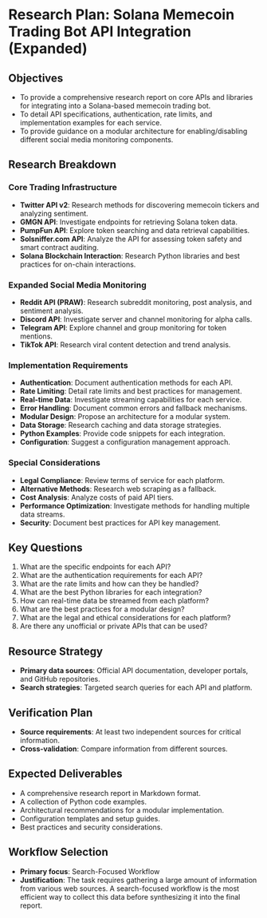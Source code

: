 # Research Plan: Solana Memecoin Trading Bot API Integration (Expanded)

## Objectives
- To provide a comprehensive research report on core APIs and libraries for integrating into a Solana-based memecoin trading bot.
- To detail API specifications, authentication, rate limits, and implementation examples for each service.
- To provide guidance on a modular architecture for enabling/disabling different social media monitoring components.

## Research Breakdown
### Core Trading Infrastructure
- **Twitter API v2**: Research methods for discovering memecoin tickers and analyzing sentiment.
- **GMGN API**: Investigate endpoints for retrieving Solana token data.
- **PumpFun API**: Explore token searching and data retrieval capabilities.
- **Solsniffer.com API**: Analyze the API for assessing token safety and smart contract auditing.
- **Solana Blockchain Interaction**: Research Python libraries and best practices for on-chain interactions.

### Expanded Social Media Monitoring
- **Reddit API (PRAW)**: Research subreddit monitoring, post analysis, and sentiment analysis.
- **Discord API**: Investigate server and channel monitoring for alpha calls.
- **Telegram API**: Explore channel and group monitoring for token mentions.
- **TikTok API**: Research viral content detection and trend analysis.

### Implementation Requirements
- **Authentication**: Document authentication methods for each API.
- **Rate Limiting**: Detail rate limits and best practices for management.
- **Real-time Data**: Investigate streaming capabilities for each service.
- **Error Handling**: Document common errors and fallback mechanisms.
- **Modular Design**: Propose an architecture for a modular system.
- **Data Storage**: Research caching and data storage strategies.
- **Python Examples**: Provide code snippets for each integration.
- **Configuration**: Suggest a configuration management approach.

### Special Considerations
- **Legal Compliance**: Review terms of service for each platform.
- **Alternative Methods**: Research web scraping as a fallback.
- **Cost Analysis**: Analyze costs of paid API tiers.
- **Performance Optimization**: Investigate methods for handling multiple data streams.
- **Security**: Document best practices for API key management.

## Key Questions
1. What are the specific endpoints for each API?
2. What are the authentication requirements for each API?
3. What are the rate limits and how can they be handled?
4. What are the best Python libraries for each integration?
5. How can real-time data be streamed from each platform?
6. What are the best practices for a modular design?
7. What are the legal and ethical considerations for each platform?
8. Are there any unofficial or private APIs that can be used?

## Resource Strategy
- **Primary data sources**: Official API documentation, developer portals, and GitHub repositories.
- **Search strategies**: Targeted search queries for each API and platform.

## Verification Plan
- **Source requirements**: At least two independent sources for critical information.
- **Cross-validation**: Compare information from different sources.

## Expected Deliverables
- A comprehensive research report in Markdown format.
- A collection of Python code examples.
- Architectural recommendations for a modular implementation.
- Configuration templates and setup guides.
- Best practices and security considerations.

## Workflow Selection
- **Primary focus**: Search-Focused Workflow
- **Justification**: The task requires gathering a large amount of information from various web sources. A search-focused workflow is the most efficient way to collect this data before synthesizing it into the final report.

